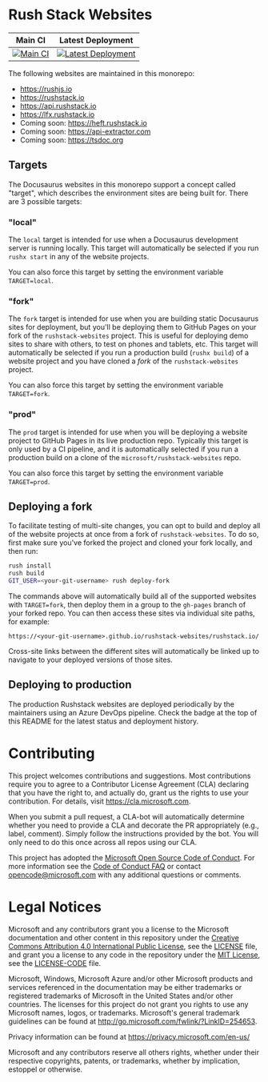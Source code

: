 # Rush Stack Websites

<!-- prettier-ignore -->
Main CI | Latest Deployment
------- | -----------------
[![Main CI](https://dev.azure.com/RushStack/GitHubProjects/_apis/build/status/rushstack-websites/RushStack%20Websites%20Deploy?branchName=main)](https://dev.azure.com/RushStack/GitHubProjects/_build/latest?definitionId=27&branchName=main) | [![Latest Deployment](https://dev.azure.com/RushStack/GitHubProjects/_apis/build/status/rushstack-websites/RushStack%20Websites%20Deploy?branchName=main)](https://dev.azure.com/RushStack/GitHubProjects/_build/latest?definitionId=28&branchName=main)

The following websites are maintained in this monorepo:

- https://rushjs.io
- https://rushstack.io
- https://api.rushstack.io
- https://lfx.rushstack.io
- Coming soon: https://heft.rushstack.io
- Coming soon: https://api-extractor.com
- Coming soon: https://tsdoc.org

## Targets

The Docusaurus websites in this monorepo support a concept called "target", which describes the environment
sites are being built for. There are 3 possible targets:

### "local"

The `local` target is intended for use when a Docusaurus development server is running locally. This
target will automatically be selected if you run `rushx start` in any of the website projects.

You can also force this target by setting the environment variable `TARGET=local`.

### "fork"

The `fork` target is intended for use when you are building static Docusaurus sites for deployment,
but you'll be deploying them to GitHub Pages on your fork of the `rushstack-websites` project. This is
useful for deploying demo sites to share with others, to test on phones and tablets, etc. This target
will automatically be selected if you run a production build (`rushx build`) of a website project and
you have cloned a _fork_ of the `rushstack-websites` project.

You can also force this target by setting the environment variable `TARGET=fork`.

### "prod"

The `prod` target is intended for use when you will be deploying a website project to GitHub Pages
in its live production repo. Typically this target is only used by a CI pipeline, and it is automatically
selected if you run a production build on a clone of the `microsoft/rushstack-websites` repo.

You can also force this target by setting the environment variable `TARGET=prod`.

## Deploying a fork

To facilitate testing of multi-site changes, you can opt to build and deploy all of the website projects
at once from a fork of `rushstack-websites`. To do so, first make sure you've forked the project
and cloned your fork locally, and then run:

```bash
rush install
rush build
GIT_USER=<your-git-username> rush deploy-fork
```

The commands above will automatically build all of the supported websites with `TARGET=fork`, then deploy
them in a group to the `gh-pages` branch of your forked repo. You can then access these sites via individual
site paths, for example:

```text
https://<your-git-username>.github.io/rushstack-websites/rushstack.io/
```

Cross-site links between the different sites will automatically be linked up to navigate to your deployed
versions of those sites.

## Deploying to production

The production Rushstack websites are deployed periodically by the maintainers using an Azure DevOps pipeline. Check the badge at the top of this README for the latest status and deployment history.

# Contributing

This project welcomes contributions and suggestions. Most contributions require you to agree to a
Contributor License Agreement (CLA) declaring that you have the right to, and actually do, grant us
the rights to use your contribution. For details, visit https://cla.microsoft.com.

When you submit a pull request, a CLA-bot will automatically determine whether you need to provide
a CLA and decorate the PR appropriately (e.g., label, comment). Simply follow the instructions
provided by the bot. You will only need to do this once across all repos using our CLA.

This project has adopted the [Microsoft Open Source Code of Conduct](https://opensource.microsoft.com/codeofconduct/).
For more information see the [Code of Conduct FAQ](https://opensource.microsoft.com/codeofconduct/faq/) or
contact [opencode@microsoft.com](mailto:opencode@microsoft.com) with any additional questions or comments.

# Legal Notices

Microsoft and any contributors grant you a license to the Microsoft documentation and other content
in this repository under the [Creative Commons Attribution 4.0 International Public License](https://creativecommons.org/licenses/by/4.0/legalcode),
see the [LICENSE](LICENSE) file, and grant you a license to any code in the repository under the [MIT License](https://opensource.org/licenses/MIT), see the
[LICENSE-CODE](LICENSE-CODE) file.

Microsoft, Windows, Microsoft Azure and/or other Microsoft products and services referenced in the documentation
may be either trademarks or registered trademarks of Microsoft in the United States and/or other countries.
The licenses for this project do not grant you rights to use any Microsoft names, logos, or trademarks.
Microsoft's general trademark guidelines can be found at http://go.microsoft.com/fwlink/?LinkID=254653.

Privacy information can be found at https://privacy.microsoft.com/en-us/

Microsoft and any contributors reserve all others rights, whether under their respective copyrights, patents,
or trademarks, whether by implication, estoppel or otherwise.
